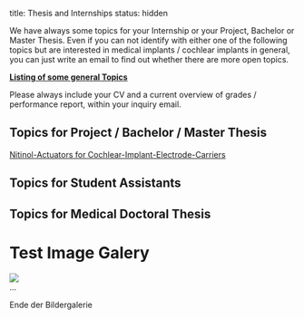 title: Thesis and Internships 
status: hidden

We have always some topics for your Internship or your Project, Bachelor or Master Thesis. 
Even if you can not identify with either one of the following topics but are interested in medical implants / cochlear implants in general, you can just write an email to find out whether there are more open topics.

[**Listing of some general Topics**](thesis/2019-03-04_stud-Arbeiten.pdf)

Please always include your CV and a current overview of grades / performance report, within your inquiry email.

## Topics for Project / Bachelor / Master Thesis
[Nitinol-Actuators for Cochlear-Implant-Electrode-Carriers](thesis/2019-03-04_Thesis_MemoryCI.pdf)

## Topics for Student Assistants

## Topics for Medical Doctoral Thesis

# Test Image Galery

<div class="row">
  <div class="col-xs-6 col-md-3">
    <a href="#" class="thumbnail">
      <img src="staff/IMG_3601_Kopie.jpg">
    </a>
  </div>
  ...
</div>

Ende der Bildergalerie
